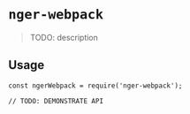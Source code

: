 # `nger-webpack`

> TODO: description

## Usage

```
const ngerWebpack = require('nger-webpack');

// TODO: DEMONSTRATE API
```
